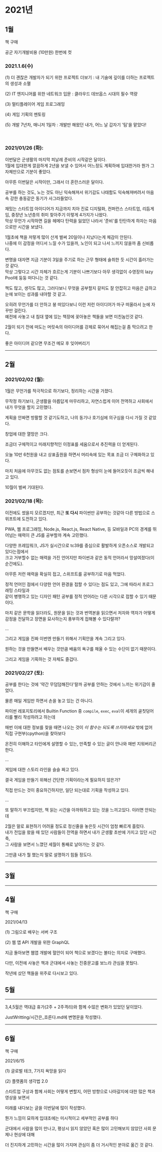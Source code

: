 # 2021년

## 1월

책 구매

공군 자기개발비용 (10만원) 한번에 컷

### 2021.1.6(수)

(1) 더 괜찮은 개발자가 되기 위한 프로젝트 더보기 : 내 기술에 깊이를 더하는 프로젝트의 생성과 소멸

(2) IT 엔지니어를 위한 네트워크 입문 : 클라우드 데브옵스 시대의 필수 역량

(3) 멀티플레이어 게임 프로그래밍

(4) 게임 기획의 멘토링

(5) 개발 7년차, 매니저 1일차 : 개발만 해왔던 내가, 어느 날 갑자기 '팀'을 맡았다!

<br>

### 2021/01/26 (화):

이번달은 군생활의 마지막 피날레 준비의 시작같은 달이다.<br>
1월에 입대한게 깔끔하게 2년을 보낼 수 있어서 어느정도 계획하에 입대한거라 뭔가 그 자체만으로 기분이 좋았다.

아무튼 이번달은 시작이만, 그래서 더 혼란스러운 달이다.

공부를 하는 것도, 노는 것도 아닌 익숙해져서 위기감도 나태함도 익숙해져버려서 마음속 강한 충동같은 동기가 사그라들었다.

재밌는 스타트업 아이디어가 지금까지 치아 진료 디지털화, 컨퍼런스 스타트업, 리듬게임, 중장년 노년층의 취미 찾아주기 이렇게 4가지가 나왔다.<br>
막상 무언가 시작하면 길을 헤메다 탄력을 잃었던 나라서 '준비'를 탄탄하게 하자는 마음으로만 시간을 보냈다.

1월초에 책을 저렇게 많이 산게 벌써 20일이나 지났다는게 체감이 안된다.<br>
나중에 이 감정을 어디서 느낄 수가 있을까, 노인이 되고 나서 느끼지 않을까 좀 신비롭다.

변명을 대자면 지금 기분이 3일을 주기로 하는 근무 형태에 술취한 듯 시간이 흘러가는 것 같다.<br>
막상 그렇다고 시간 자체가 흐르는게 기분이 나쁘기보다 아무 생각없이 수영장의 lazy Pool에 둥둥 떠다니는 것 같다.

책도 많고, 생각도 많고, 그러다보니 무엇을 공부할지 갈피도 잘 안잡히고 마음은 급하고 눈에 보이는 성과를 내야할 것 같고.

오히려 무언가를 더 안하고 붕 떠있다보니 이런 저런 아이디어가 마구 떠올라서 눈에 자꾸만 걸린다.<br>
예전에 사놓고 내 침대 옆에 있는 책장에 꽂아놓은 책들을 보면 미친놈인것 같다.

2월이 되기 전에 떠도는 머릿속의 아이디어를 강제로 묶어서 해집는걸 좀 막으려고 한다.

좋은 아이디어 같으면 무조건 메모 후 잊어버리기

-------

## 2월

### 2021/02/02 (월):

1월은 무언가를 적극적으로 하기보다, 정리하는 시간을 가졌다.

무작정 하기보다, 군생활을 아릅답게 마무리하고, 자연스럽게 이어 전역하고 사회에서 내가 무엇을 할지 고민했다.

계획을 안짜면 방활할 것 같기도하고, 나의 동기나 호기심에 의구심을 다시 가질 것 같았다.

창업에 대한 열망은 크다.

조금더 구체적이고 미래지향적인 이정표를 세움으로서 추진력을 더 얻게된다.

오늘 10만 6천원을 내고 상표출원을 하면서 머리속에 있는 목표 조금 더 구체화하고 있다.

마치 처음에 아무것도 없는 점토를 손보면서 점차 형상이 눈에 들어오듯이 조금씩 해내고 있다.

10월이 벌써 기대된다.

### 2021/02/18 (목):

이전에도 썼을지 모르겠지만, 최근 **또 다시** 파이썬만 공부하는 것같아 다른 방법으로 스위프트에 도전하고 있다.

PWA, 웹 프로그래밍, Node.js, React.js, React Native, 등 모바일과 PC의 경계를 뛰어넘는 매력이 큰 JS를 공부할까 계속 고민했다.

다양한 프레임워크, JS가 실시간으로 tc39를 중심으로 활발하게 오픈소스로 개발되고 있다는점에서<br>
크고 거부할수 없는 매력을 가진 언어지만 파이썬과 같은 동적 언어라서 망설여졌다(이 순간에도).

아무튼 저런 매력을 확실히 접고, 스위프트를 공부하기로 마음 먹었다.

정적 언어인 점에서 다양한 언어 환경을 접할 수 있다는 점도 있고, 그에 따라서 프로그래밍 스타일과<br>
같이 병행하고 있는 디자인 패턴 공부를 정적 언어라는 다른 시각으로 접할 수 있기 때문이다.

마치 같은 문학을 읽더라도, 원문을 읽는 것과 번역본을 읽으면서 저자와 역자가 어떻게 감정을 전달하고 장면을 묘사하는지 풍부하게 접해볼 수 있다랄까?

...

그리고 게임을 진짜 이번엔 만들기 위해서 기획안을 계속 그리고 있다.

원하는 것을 만들면서 배우는 것만큼 배움의 욕구를 채울 수 있는 수단이 없기 때문이다.

그리고 게임을 기획하는 것 자체도 즐겁다.

### 2021/02/27 (토):

공부를 한다는 것에 '약간 무덤덤해진다'랄까 공부를 안하는 것에서 느끼는 위기감이 줄었다.

물론 매일 게임만 하면서 손을 놓고 있는 건 아니다.

파이썬 레포지토리에서 Builtin Function 중 `compile`, `exec`, `eval`이 세개의 골칫덩어리를 빨리 작성하려고 하는데

매번 이에 대한 정보를 찾을 때면 나오는 것이 *이 함수는 되도록 쓰지마세요* 밖에 없어 직접 구현부(cpython)을 찾아보다

온전히 이해하고 타인에게 설명할 수 있는, 만족할 수 있는 글이 안나와 매번 지워버리곤한다.

...

게임에 대한 스토리 라인을 슬슬 짜고 있다.

결국 게임을 만들기 위해선 간단한 기획이라는게 필요하지 않은가?

직접 만드는 것이 중요하긴하지만, 일단 되는대로 기획을 작성하고 있다.

...

또 말하기 부끄럽지만, 책 읽는 시간을 아까워하고 있는 것을 느끼고있다. 이러면 안되는데

2월은 말로 표현하기 어려울 정도로 정신줄을 놓은듯 시간이 엄청 빠르게 흘렀다.<br>
내가 전입을 왔을 때 있던 사람들이 전역을 하면서 내가 군생활 초반에 가지고 있던 시간축,<br>
그 사람을 보면서 느꼈던 세월이 통째로 날아가는 것 같다.

그만큼 내가 뭘 했는지 말로 설명하기 힘들 정도다.

-------

## 3월

-------

## 4월

책 구매

2021/04/13

(1) 그림으로 배우는 서버 구조

(2) 웹 앱 API 개발을 위한 GraphQL

지금 돌아보면 웹앱 개발에 혈안이 되어 책으로 보겠다는 불타는 의지로 구매했다.

다만, 이전에 사놓은 책과 군대에서 사놓는 진중문고를 보느라 관심을 못뒀다.

작년에 샀던 책들을 위주로 다시보고 있다.

## 5월

-------

3,4,5월은 역대급 휴가(2주 + 2주격리)와 함께 수많은 변화가 있었던 달이었다.

JustWritting/시간은_흐른다.md에 변명문을 작성했다.

-------

## 6월

책 구매

2021/6/15

(1) 글로벌 테크, 7가지 욕망을 읽다

(2) 플랫폼의 생각법 2.0

스타트업 구상과 함께 사회는 어떻게 변할지, 어떤 방향으로 나아갈지에 대한 많은 책과 영상을 보면서

미래를 내다보는 글을 이번달에 많이 작성했다.

뭔가 느낌이 묘하게 입대초에는 미시적이고 세부적인 공부를 하다

군대에서 사람을 많이 만나고, 평상시 읽지 않았던 혹은 많이 고민해보지 않았던 사회 문제나 현상에 대해

더 진지하게 고민하는 시간을 많이 가지며 관심이 좀 더 거시적인 분야로 옮긴 것 같다.